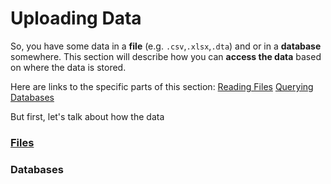 # Uploading Data

So, you have some data in a __file__ (e.g. `.csv`,`.xlsx`,`.dta`) and or in a __database__ somewhere.  This section will describe how you can __access the data__ based on where the data is stored.

Here are links to the specific parts of this section:
  <a href="#files">Reading Files</a>
  <a href="#dbs">Querying Databases</a>



But first, let's talk about how the data

### [Files](#files)


### Databases
